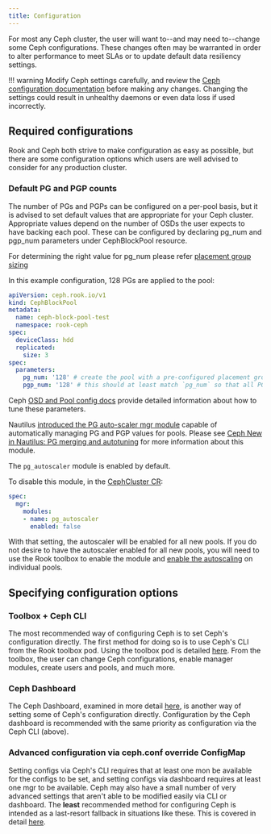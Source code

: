 ```yaml
---
title: Configuration
---
```


For most any Ceph cluster, the user will want to--and may need to--change some Ceph
configurations. These changes often may be warranted in order to alter performance to meet SLAs or
to update default data resiliency settings.

!!! warning
    Modify Ceph settings carefully, and review the
    [Ceph configuration documentation](https://docs.ceph.com/docs/master/rados/configuration/) before
    making any changes.
    Changing the settings could result in unhealthy daemons or even data loss if
    used incorrectly.

## Required configurations

Rook and Ceph both strive to make configuration as easy as possible, but there are some
configuration options which users are well advised to consider for any production cluster.

### Default PG and PGP counts

The number of PGs and PGPs can be configured on a per-pool basis, but it is
advised to set default values that are appropriate for your Ceph
cluster.
Appropriate values depend on the number of OSDs the user expects to have
backing each pool. These can be configured by declaring pg_num and pgp_num
parameters under CephBlockPool resource.

For determining the right value for pg_num please refer [placement group
sizing](ceph-configuration.md#placement-group-sizing)

In this example configuration, 128 PGs are applied to the pool:

```yaml
apiVersion: ceph.rook.io/v1
kind: CephBlockPool
metadata:
  name: ceph-block-pool-test
  namespace: rook-ceph
spec:
  deviceClass: hdd
  replicated:
    size: 3
spec:
  parameters:
    pg_num: '128' # create the pool with a pre-configured placement group number
    pgp_num: '128' # this should at least match `pg_num` so that all PGs are used
```

Ceph [OSD and Pool config docs](https://docs.ceph.com/docs/master/rados/operations/placement-groups/#a-preselection-of-pg-num)
provide detailed information about how to tune these parameters.

Nautilus [introduced the PG auto-scaler mgr module](https://ceph.com/rados/new-in-nautilus-pg-merging-and-autotuning/)
capable of automatically managing PG and PGP values for pools. Please see
[Ceph New in Nautilus: PG merging and autotuning](https://ceph.io/rados/new-in-nautilus-pg-merging-and-autotuning/)
for more information about this module.

The `pg_autoscaler` module is enabled by default.

To disable this module, in the [CephCluster CR](../../CRDs/Cluster/ceph-cluster-crd.md#mgr-settings):

```yaml
spec:
  mgr:
    modules:
    - name: pg_autoscaler
      enabled: false
```

With that setting, the autoscaler will be enabled for all new pools. If you do not desire to have
the autoscaler enabled for all new pools, you will need to use the Rook toolbox to enable the module
and [enable the autoscaling](https://docs.ceph.com/docs/master/rados/operations/placement-groups/)
on individual pools.

## Specifying configuration options

### Toolbox + Ceph CLI

The most recommended way of configuring Ceph is to set Ceph's configuration directly. The first
method for doing so is to use Ceph's CLI from the Rook toolbox pod. Using the toolbox pod is
detailed [here](../../Troubleshooting/ceph-toolbox.md). From the toolbox, the user can change Ceph configurations, enable
manager modules, create users and pools, and much more.

### Ceph Dashboard

The Ceph Dashboard, examined in more detail [here](../Monitoring/ceph-dashboard.md), is another way of setting
some of Ceph's configuration directly. Configuration by the Ceph dashboard is recommended with the
same priority as configuration via the Ceph CLI (above).

### Advanced configuration via ceph.conf override ConfigMap

Setting configs via Ceph's CLI requires that at least one mon be available for the configs to be
set, and setting configs via dashboard requires at least one mgr to be available. Ceph may also have
a small number of very advanced settings that aren't able to be modified easily via CLI or
dashboard. The **least** recommended method for configuring Ceph is intended as a last-resort
fallback in situations like these. This is covered in detail
[here](ceph-configuration.md#custom-cephconf-settings).
